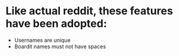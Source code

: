 # Like actual reddit, these features have been adopted:
- Usernames are unique
- Boardit names must not have spaces